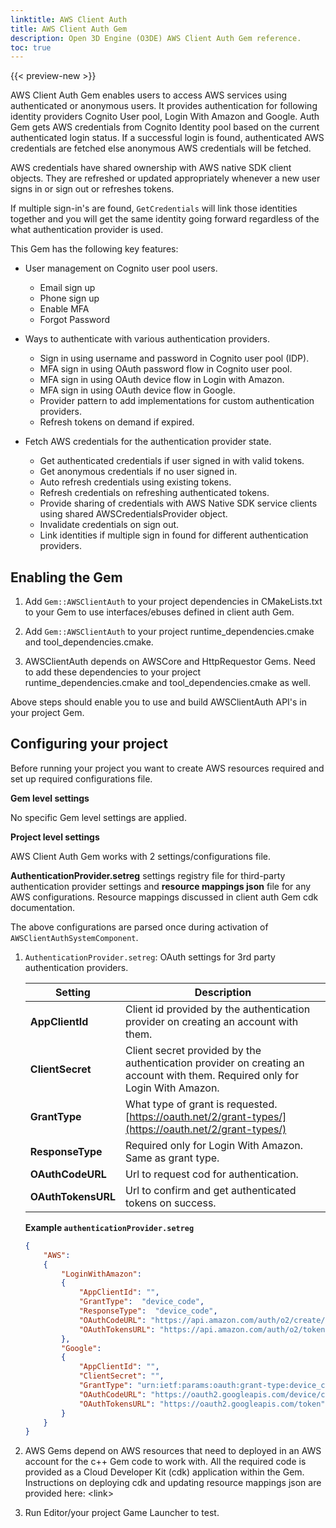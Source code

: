 ```yaml
---
linktitle: AWS Client Auth
title: AWS Client Auth Gem
description: Open 3D Engine (O3DE) AWS Client Auth Gem reference.
toc: true
---
```


{{< preview-new >}}

AWS Client Auth Gem enables users to access AWS services using authenticated or anonymous users. It provides authentication for following identity providers Cognito User pool, Login With Amazon and Google. Auth Gem gets AWS credentials from Cognito Identity pool based on the current authenticated login status. If a successful login is found, authenticated AWS credentials are fetched else anonymous AWS credentials will be fetched.

AWS credentials have shared ownership with AWS native SDK client objects. They are refreshed or updated appropriately whenever a new user signs in or sign out or refreshes tokens.

If multiple sign-in's are found, `GetCredentials` will link those identities together and you will get the same identity going forward regardless of the what authentication provider is used.

This Gem has the following key features:

* User management on Cognito user pool users.

  * Email sign up
  * Phone sign up
  * Enable MFA
  * Forgot Password

* Ways to authenticate with various authentication providers.

  * Sign in using username and password in Cognito user pool (IDP).
  * MFA sign in using OAuth password flow in Cognito user pool.
  * MFA sign in using OAuth device flow in Login with Amazon.
  * MFA sign in using OAuth device flow in Google.
  * Provider pattern to add implementations for custom authentication providers.
  * Refresh tokens on demand if expired.

* Fetch AWS credentials for the authentication provider state.

  * Get authenticated credentials if user signed in with valid tokens.
  * Get anonymous credentials if no user signed in.
  * Auto refresh credentials using existing tokens.
  * Refresh credentials on refreshing authenticated tokens.
  * Provide sharing of credentials with AWS Native SDK service clients using shared AWSCredentialsProvider object.
  * Invalidate credentials on sign out.
  * Link identities if multiple sign in found for different authentication providers.

## Enabling the Gem

1. Add `Gem::AWSClientAuth` to your project dependencies in CMakeLists.txt to your Gem to use interfaces/ebuses defined in client auth Gem.

1. Add `Gem::AWSClientAuth` to your project runtime\_dependencies.cmake and tool\_dependencies.cmake.

1. AWSClientAuth depends on AWSCore and HttpRequestor Gems. Need to add these dependencies to your project runtime\_dependencies.cmake and tool\_dependencies.cmake as well.

Above steps should enable you to use and build AWSClientAuth API's in your project Gem.

## Configuring your project

Before running your project you want to create AWS resources required and set up required configurations file.

**Gem level settings**

No specific Gem level settings are applied.

**Project level settings**

AWS Client Auth Gem works with 2 settings/configurations file.

**AuthenticationProvider.setreg** settings registry file for third-party authentication provider settings and **resource mappings json** file for any AWS configurations. Resource mappings discussed in client auth Gem cdk documentation.

The above configurations are parsed once during activation of `AWSClientAuthSystemComponent`.

1. `AuthenticationProvider.setreg`: OAuth settings for 3rd party authentication providers.

    | Setting | Description |
    | --- | --- |
    | **AppClientId** | Client id provided by the authentication provider on creating an account with them. |
    | **ClientSecret** | Client secret provided by the authentication provider on creating an account with them. Required only for Login With Amazon. |
    | **GrantType** | What type of grant is requested. [https://oauth.net/2/grant-types/](https://oauth.net/2/grant-types/) |
    | **ResponseType** | Required only for Login With Amazon. Same as grant type. |
    | **OAuthCodeURL** | Url to request cod for authentication. |
    | **OAuthTokensURL** | Url to confirm and get authenticated tokens on success. |

    **Example `authenticationProvider.setreg`**

    ```json
    {
        "AWS":
        {
            "LoginWithAmazon":
            {
                "AppClientId": "",
                "GrantType":  "device_code",
                "ResponseType":  "device_code",
                "OAuthCodeURL": "https://api.amazon.com/auth/o2/create/codepair",
                "OAuthTokensURL": "https://api.amazon.com/auth/o2/token"
            },
            "Google":
            {
                "AppClientId": "",
                "ClientSecret": "",
                "GrantType": "urn:ietf:params:oauth:grant-type:device_code",
                "OAuthCodeURL": "https://oauth2.googleapis.com/device/code",
                "OAuthTokensURL": "https://oauth2.googleapis.com/token"
            }
        }
    }
    ```

1. AWS Gems depend on AWS resources that need to deployed in an AWS account for the c++ Gem code to work with. All the required code is provided as a Cloud Developer Kit (cdk) application within the Gem. Instructions on deploying cdk and updating resource mappings json are provided here: <link\>

1. Run Editor/your project Game Launcher to test.
